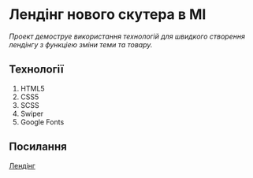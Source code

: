 # Лендінг нового скутера в MI

_Проект демоструе використання технологій для швидкого створення лендінгу з функціею зміни теми та товару._

## Технології

  1. HTML5
  2. CSS5
  3. SCSS
  4. Swiper
  5. Google Fonts
     
## Посилання

  [Лендінг](https://drkr24.github.io/Scooter/)
